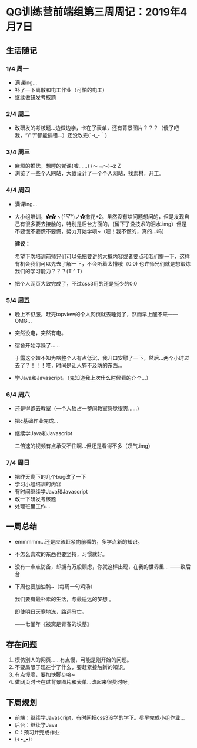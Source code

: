 # QG训练营前端组第三周周记：2019年4月7日

## 生活随记

### 1/4 周一

- 满课ing...
- 补了一下离散和电工作业（可怕的电工）
- 继续做研发考核题

### 2/4 周二

- 改研发的考核题...边做边学，卡在了表单，还有背景图片？？？（傻了吧我，“\”“/”都能搞错...）还没改完(´-ι_-｀)

### 3/4 周三

- 麻烦的推优，想睡的党课(嘘......) (～﹃～)~z Z 
- 浏览了一些个人网站，大致设计了一个个人网站，找素材，开工。

### 4/4 周四

- 满课ing...

- 大小组培训，✿✿ヽ(°▽°)ノ✿撒花+2。虽然没有啥问题想问的，但是发现自己有很多要去接触的，特别是后台方面的，(留下了没技术的泪水.img）但是不要慌不要慌不要慌，努力开始学呗~（嗯！我不慌的，真的...吗）

  **建议：**

  希望下次培训前师兄们可以先把要讲的大概内容或者要点和我们提一下，这样有机会我们可以先去了解一下，不会听着太懵哦（0.0) 也许师兄们就是想锻炼我们的学习能力？？？(T ^ T) 

- 把个人网页大致完成了，不过css3用的还是挺少的0.0

### 5/4 周五

- 晚上不舒服，赶完topview的个人网页就去睡觉了，然而早上醒不来——OMG...

- 突然没电，突然有电。

- 宿舍开始浮躁了......

  于露这个妞不知为啥整个人有点低沉，我开口安慰了一下，然后...两个小时过去了？！！！哎，时间是让人猝不及防的东西...

- 学Java和Javascript。（鬼知道我上次什么时候看的介个...）

### 6/4 周六

- 还是得跑去教室（一个人独占一整间教室感觉很爽......）

- 把c基础作业完成...

- 继续学Java和Javascript

  二倍速的视频有点承受不住啊...但还是看得不多（叹气.img）

### 7/4 周日

- 把昨天剩下的几个bug改了一下
- 学习小组培训的内容
- 有时间继续学Java和Javascript
- 改一下研发考核题
- 处理班里工作...

## 一周总结

- emmmmm...还是应该赶紧向前看的，多学点新的知识。

- 不怎么喜欢的东西也要坚持，习惯就好。

- 没有一点点防备，却拥有万般顾虑，你就这样出现，在我的世界里...                            ——致后台

- 下周也要加油鸭~（每周一句鸡汤）

  我们要有最朴素的生活，与最遥远的梦想 。 

  即使明日天寒地冻，路远马亡。

  ——七堇年《被窝是青春的坟墓》

## 存在问题

1. 模仿别人的网页......有点慢，可能是刚开始的问题。
2. 不要局限于现在学了什么，要赶紧接触新的知识。
3. 有点慢廖，要加快脚步咯~
4. 做网页时卡在过背景图片和表单...改起来很费时呀。

## 下周规划

- 前端：继续学Javascript，有时间把css3没学的学下。尽早完成小组作业...
- 后台：继续学Java 
- C：预习并完成作业
- (ง •_•)ง



